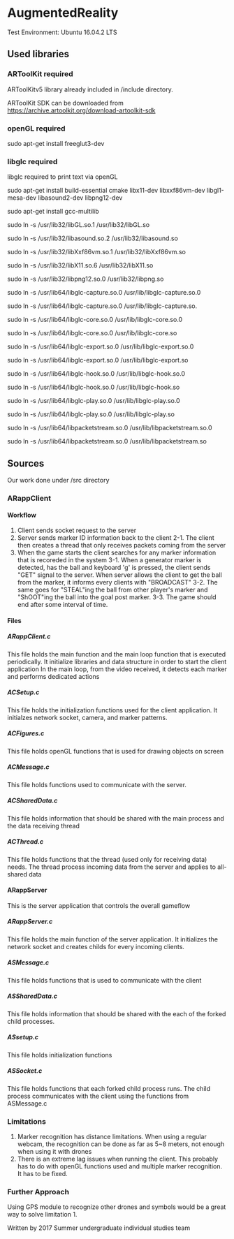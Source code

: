# AugmentedReality

Test Environment: Ubuntu 16.04.2 LTS

## Used libraries

### ARToolKit required

ARToolKitv5 library already included in /include directory.

ARToolKit SDK can be downloaded from https://archive.artoolkit.org/download-artoolkit-sdk

### openGL required

sudo apt-get install freeglut3-dev

### libglc required

libglc required to print text via openGL

sudo apt-get install build-essential cmake libx11-dev libxxf86vm-dev libgl1-mesa-dev libasound2-dev libpng12-dev

sudo apt-get install gcc-multilib

sudo ln -s /usr/lib32/libGL.so.1 /usr/lib32/libGL.so

sudo ln -s /usr/lib32/libasound.so.2 /usr/lib32/libasound.so

sudo ln -s /usr/lib32/libXxf86vm.so.1 /usr/lib32/libXxf86vm.so

sudo ln -s /usr/lib32/libX11.so.6 /usr/lib32/libX11.so

sudo ln -s /usr/lib32/libpng12.so.0 /usr/lib32/libpng.so

sudo ln -s /usr/lib64/libglc-capture.so.0 /usr/lib/libglc-capture.so.0

sudo ln -s /usr/lib64/libglc-capture.so.0 /usr/lib/libglc-capture.so.

sudo ln -s /usr/lib64/libglc-core.so.0 /usr/lib/libglc-core.so.0

sudo ln -s /usr/lib64/libglc-core.so.0 /usr/lib/libglc-core.so

sudo ln -s /usr/lib64/libglc-export.so.0 /usr/lib/libglc-export.so.0

sudo ln -s /usr/lib64/libglc-export.so.0 /usr/lib/libglc-export.so

sudo ln -s /usr/lib64/libglc-hook.so.0 /usr/lib/libglc-hook.so.0

sudo ln -s /usr/lib64/libglc-hook.so.0 /usr/lib/libglc-hook.so

sudo ln -s /usr/lib64/libglc-play.so.0 /usr/lib/libglc-play.so.0

sudo ln -s /usr/lib64/libglc-play.so.0 /usr/lib/libglc-play.so

sudo ln -s /usr/lib64/libpacketstream.so.0 /usr/lib/libpacketstream.so.0

sudo ln -s /usr/lib64/libpacketstream.so.0 /usr/lib/libpacketstream.so

## Sources

Our work done under /src directory

### ARappClient

#### Workflow

1.   Client sends socket request to the server
2.   Server sends marker ID information back to the client
2-1. The client then creates a thread that only receives packets coming from the server
3.   When the game starts the client searches for any marker information
     that is recoreded in the system
3-1. When a generator marker is detected, has the ball and keyboard 'g' is pressed,
     the client sends "GET" signal to the server. When server allows the client to
     get the ball from the marker, it informs every clients with "BROADCAST"
3-2. The same goes for "STEAL"ing the ball from other player's marker and
     "ShOOT"ing the ball into the goal post marker.
3-3. The game should end after some interval of time.

#### Files

##### ARappClient.c

This file holds the main function and the main loop function that is executed periodically.
It initialize libraries and data structure in order to start the client application
In the main loop, from the video received, it detects each marker and performs dedicated actions

##### ACSetup.c

This file holds the initialization functions used for the client application.
It initialzes network socket, camera, and marker patterns.

##### ACFigures.c

This file holds openGL functions that is used for drawing objects on screen

##### ACMessage.c

This file holds functions used to communicate with the server.

##### ACSharedData.c

This file holds information that should be shared with the main process and the
data receiving thread

##### ACThread.c

This file holds functions that the thread (used only for receiving data) needs.
The thread process incoming data from the server and applies to all-shared data

#### ARappServer

This is the server application that controls the overall gameflow

##### ARappServer.c

This file holds the main function of the server application.
It initializes the network socket and creates childs for every incoming clients.

##### ASMessage.c

This file holds functions that is used to communicate with the client

##### ASSharedData.c

This file holds information that should be shared with the each of the forked child processes.

##### ASsetup.c

This file holds initialization functions

##### ASSocket.c

This file holds functions that each forked child process runs. The child process communicates with the client using the functions from ASMessage.c


### Limitations

1. Marker recognition has distance limitations. When using a regular webcam,
   the recognition can be done as far as 5~8 meters, not enough when using it with
   drones
2. There is an extreme lag issues when running the client. This probably has to do with
   openGL functions used and multiple marker recognition. It has to be fixed.

### Further Approach

Using GPS module to recognize other drones and symbols would be a great way to solve limitation 1. 


Written by 2017 Summer undergraduate individual studies team